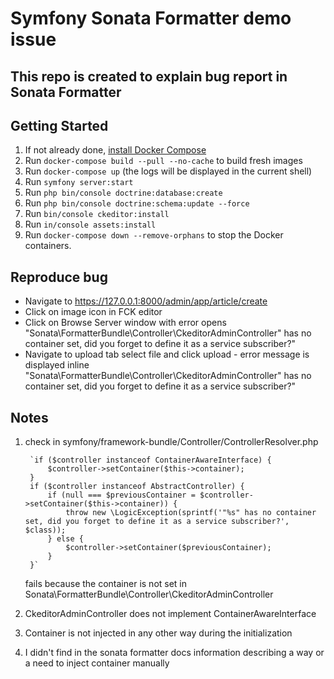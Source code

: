 # Symfony Sonata Formatter demo issue
## This repo is created to explain bug report in Sonata Formatter

## Getting Started

1. If not already done, [install Docker Compose](https://docs.docker.com/compose/install/)
2. Run `docker-compose build --pull --no-cache` to build fresh images
3. Run `docker-compose up` (the logs will be displayed in the current shell)
4. Run `symfony server:start`
5. Run `php bin/console doctrine:database:create`
6. Run `php bin/console doctrine:schema:update --force`
7. Run `bin/console ckeditor:install`
8. Run `in/console assets:install`
9. Run `docker-compose down --remove-orphans` to stop the Docker containers.

## Reproduce bug

* Navigate to https://127.0.0.1:8000/admin/app/article/create
* Click on image icon in FCK editor
* Click on Browse Server window with error opens "Sonata\FormatterBundle\Controller\CkeditorAdminController" has no container set, did you forget to define it as a service subscriber?"
* Navigate to upload tab select file and click upload - error message is displayed inline "Sonata\FormatterBundle\Controller\CkeditorAdminController" has no container set, did you forget to define it as a service subscriber?"


## Notes

1. check in symfony/framework-bundle/Controller/ControllerResolver.php

        `if ($controller instanceof ContainerAwareInterface) {
            $controller->setContainer($this->container);
        }
        if ($controller instanceof AbstractController) {
            if (null === $previousContainer = $controller->setContainer($this->container)) {
                throw new \LogicException(sprintf('"%s" has no container set, did you forget to define it as a service subscriber?', $class));
            } else {
                $controller->setContainer($previousContainer);
            }
        }`

    fails because the container is not set in Sonata\FormatterBundle\Controller\CkeditorAdminController 
2. CkeditorAdminController does not implement ContainerAwareInterface 
3. Container is not injected in any other way during the initialization
4. I didn't find in the sonata formatter docs information describing a way or a need to inject container manually
